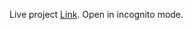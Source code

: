 Live project <a href="https://harshsbhandari.github.io/restaurant-app/">Link</a>. Open in incognito mode.
